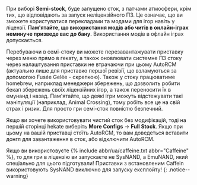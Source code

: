При виборі **Semi-stock**, буде запущено сток, з патчами атмосфери, крім тих, що відповідають за запуск неліцензійного ПЗ. Це означає, що ви зможете користуватися перекладами та модами для ігор навіть у ліцензії. **Пам'ятайте, що використання модів або читів в онлайн-іграх неминуче призведе вас до бану**. Використання модів в офлайн іграх допускається. 

Перебуваючи в семі-стоку ви можете перезавантажувати приставку через меню прямо в гекату, а також оновлювати системне ПЗ стоку через налаштування приставки не втрачаючи при цьому AutoRCM (актуально лише для приставко першої ревізії, що взламуються за допомогою Fusée Gelée - скрепкою). Також у стоку працюватиме homebrew, наприклад менеджери збережень, що дозволить робити бекап збережень своїх ліцензійних ігор, а також переносити їх в емунанд і назад. Пам'ятайте, що деякі ігри можуть відстежувати такі маніпуляції (наприклад, Animal Crossing), тому робіть все це на свій страх і ризик. Для просто гри семі-сток повністю безпечний.

Якщо ви хочете використовувати чистий сток без модифікацій, тоді на першій сторінці hekate виберіть **More Configs** -> **Full Stock**. Якщо при цьому на вашій приставці стоїть AutoRCM, то вам доведеться вставити донгл для завантаження в сток, або відключити AutoRCM.

Якщо ви використовуєте {% include abbr/ua/caffeine.txt abbr="Caffeine" %}, то для гри в ліцензію ви запускаєте не SysNAND, а EmuNAND, який спеціально для цього підготували! Приставки з встановленим Caffein використовують SysNAND виключно для запуску експлойту!
{: .notice--warning}